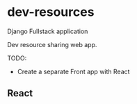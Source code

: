 # dev-resources

Django Fullstack application

Dev resource sharing web app.

TODO:

- Create a separate Front app with React

## React
